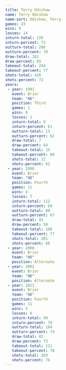 ```yaml
---
title: Terry Odishaw
name: Terry Odishaw
name-sort: Odishaw, Terry
games: 23
wins: 9
losses: 14
inturn-total: 220
inturn-percent: 73
outturn-total: 206
outturn-percent: 70
draw-total: 182
draw-percent: 65
takeout-total: 244
takeout-percent: 77
shots-total: 426
shots-percent: 72
years:
 - year: 1991
   event: Brier
   team: "NB"
   position: Third
   games: 1
   wins: 0
   losses: 1
   inturn-total: 9
   inturn-percent: 61
   outturn-total: 13
   outturn-percent: 62
   draw-total: 7
   draw-percent: 64
   takeout-total: 15
   takeout-percent: 60
   shots-total: 22
   shots-percent: 61
 - year: 1998
   event: Brier
   team: "NB"
   position: Fourth
   games: 11
   wins: 4
   losses: 7
   inturn-total: 112
   inturn-percent: 69
   outturn-total: 89
   outturn-percent: 67
   draw-total: 93
   draw-percent: 58
   takeout-total: 108
   takeout-percent: 77
   shots-total: 201
   shots-percent: 68
 - year: 2000
   event: Brier
   team: "NB"
   position: Alternate
 - year: 2002
   event: Brier
   team: "NB"
   position: Alternate
 - year: 2012
   event: Brier
   team: "NB"
   position: Fourth
   games: 11
   wins: 5
   losses: 6
   inturn-total: 99
   inturn-percent: 78
   outturn-total: 104
   outturn-percent: 74
   draw-total: 82
   draw-percent: 73
   takeout-total: 121
   takeout-percent: 78
   shots-total: 203
   shots-percent: 76
---
```

